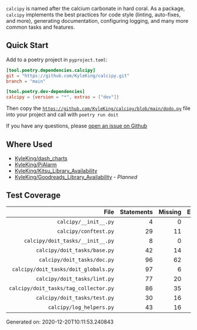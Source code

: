 <!-- TODO: Add a banner image -->

`calcipy` is named after the calcium carbonate in hard coral. As a package, `calcipy` implements the best practices for code style (linting, auto-fixes, and more), generating documentation, configuring logging, and many more common tasks and features.

## Quick Start

<!-- TODO: Replace with ~CookieCutter~ (Copier) Instructions -->

Add to a poetry project in `pyproject.toml`:

```toml
[tool.poetry.dependencies.calcipy]
git = "https://github.com/KyleKing/calcipy.git"
branch = "main"

[tool.poetry.dev-dependencies]
calcipy = {version = "*", extras = ["dev"]}
```

Then copy the [`https://github.com/KyleKing/calcipy/blob/main/dodo.py`](https://github.com/KyleKing/calcipy/blob/main/dodo.py) file into your project and call with `poetry run doit`

If you have any questions, please [open an issue on Github](https://github.com/KyleKing/calcipy/issues/new)

## Where Used

- [KyleKing/dash_charts](https://github.com/KyleKing/dash_charts)
- [KyleKing/PiAlarm](https://github.com/KyleKing/PiAlarm)
- [KyleKing/Kitsu_Library_Availability](https://github.com/KyleKing/Kitsu_Library_Availability)
- [KyleKing/Goodreads_Library_Availability](https://github.com/KyleKing/Goodreads_Library_Availability) - *Planned*

## Test Coverage

<!-- COVERAGE -->

| File | Statements | Missing | Excluded | Coverage |
| --: | --: | --: | --: | --: |
| `calcipy/__init__.py` | 4 | 0 | 0 | 100.0% |
| `calcipy/conftest.py` | 29 | 11 | 0 | 62.1% |
| `calcipy/doit_tasks/__init__.py` | 8 | 0 | 0 | 100.0% |
| `calcipy/doit_tasks/base.py` | 42 | 14 | 0 | 66.7% |
| `calcipy/doit_tasks/doc.py` | 96 | 62 | 0 | 35.4% |
| `calcipy/doit_tasks/doit_globals.py` | 97 | 6 | 0 | 93.8% |
| `calcipy/doit_tasks/lint.py` | 77 | 20 | 0 | 74.0% |
| `calcipy/doit_tasks/tag_collector.py` | 86 | 35 | 0 | 59.3% |
| `calcipy/doit_tasks/test.py` | 30 | 16 | 0 | 46.7% |
| `calcipy/log_helpers.py` | 43 | 16 | 0 | 62.8% |

Generated on: 2020-12-20T10:11:53.240843

<!-- /COVERAGE -->
